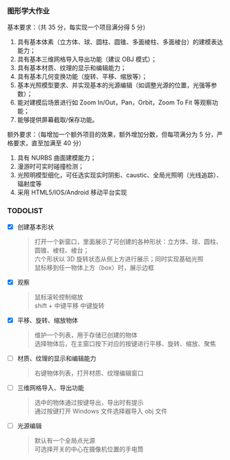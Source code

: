 ### 图形学大作业

基本要求：（共 35 分，每实现一个项目满分得 5 分）

1. 具有基本体素（立方体、球、圆柱、圆锥、多面棱柱、多面棱台）的建模表达能力；
2. 具有基本三维网格导入导出功能（建议 OBJ 模式）；
3. 具有基本材质、纹理的显示和编辑能力；
4. 具有基本几何变换功能（旋转、平移、缩放等）；
5. 基本光照模型要求、并实现基本的光源编辑（如调整光源的位置，光强等参数）；
6. 能对建模后场景进行如 Zoom In/Out，Pan，Orbit，Zoom To Fit 等观察功能；
7. 能够提供屏幕截取/保存功能。

额外要求：（每增加一个额外项目的效果，额外增加分数，但每项满分为 5 分，严格要求，直至加满至 40 分）

1. 具有 NURBS 曲面建模能力；
2. 漫游时可实时碰撞检测；
3. 光照明模型细化，可任选实现实时阴影、caustic、全局光照明（光线追踪）、辐射度等
4. 采用 HTML5/IOS/Android 移动平台实现

### TODOLIST
- [x] 创建基本形状
  > 打开一个新窗口，里面展示了可创建的各种形状：立方体、球、圆柱、圆锥、棱柱、棱台；  
  > 六个形状以 3D 旋转状态从侧上方进行展示；同时实现基础光照  
  > 鼠标移到任一物体上方（box）时，展示边框
- [x] 观察
  > 鼠标滚轮控制缩放  
  > shift + 中键平移
  > 中键旋转
- [x] 平移、旋转、缩放物体
  > 维护一个列表，用于存储已创建的物体  
  > 选择物体后，在主窗口按下对应的按键进行平移、旋转、缩放、聚焦  
- [ ] 材质、纹理的显示和编辑能力
  > 右键物体列表，打开材质、纹理编辑窗口  
- [ ] 三维网格导入、导出功能 
  > 选中的物体通过按键导出，导出时有提示  
  > 通过按键打开 Windows 文件选择器导入 obj 文件
- [ ] 光源编辑
  > 默认有一个全局点光源  
  > 可选择开关的中心在摄像机位置的手电筒
